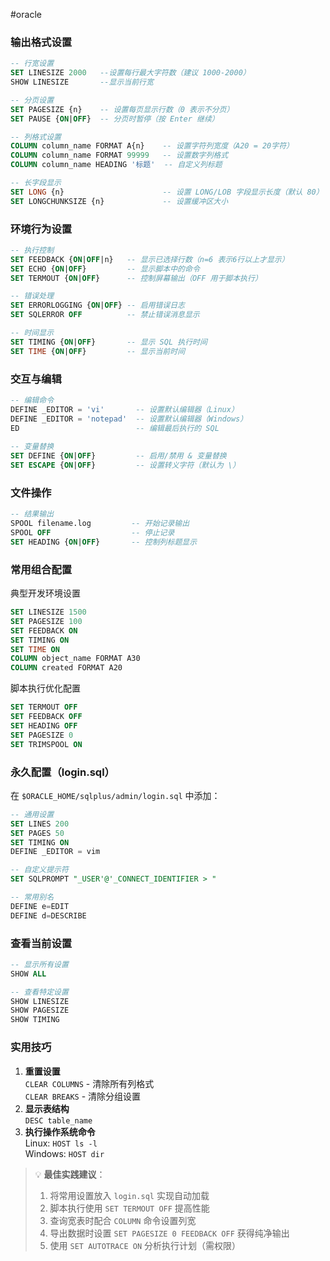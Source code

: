 #oracle 

### 输出格式设置

```sql
-- 行宽设置
SET LINESIZE 2000   --设置每行最大字符数（建议 1000-2000）  
SHOW LINESIZE       --显示当前行宽

-- 分页设置
SET PAGESIZE {n}    -- 设置每页显示行数（0 表示不分页）  
SET PAUSE {ON|OFF}  -- 分页时暂停（按 Enter 继续）

-- 列格式设置
COLUMN column_name FORMAT A{n}    -- 设置字符列宽度（A20 = 20字符）  
COLUMN column_name FORMAT 99999   -- 设置数字列格式  
COLUMN column_name HEADING '标题'  -- 自定义列标题

-- 长字段显示
SET LONG {n}                      -- 设置 LONG/LOB 字段显示长度（默认 80）  
SET LONGCHUNKSIZE {n}             -- 设置缓冲区大小
```

### 环境行为设置

```sql
-- 执行控制
SET FEEDBACK {ON|OFF|n}   -- 显示已选择行数（n=6 表示6行以上才显示）  
SET ECHO {ON|OFF}         -- 显示脚本中的命令  
SET TERMOUT {ON|OFF}      -- 控制屏幕输出（OFF 用于脚本执行）

-- 错误处理
SET ERRORLOGGING {ON|OFF} -- 启用错误日志  
SET SQLERROR OFF          -- 禁止错误消息显示

-- 时间显示
SET TIMING {ON|OFF}       -- 显示 SQL 执行时间  
SET TIME {ON|OFF}         -- 显示当前时间
```

### 交互与编辑

```sql
-- 编辑命令
DEFINE _EDITOR = 'vi'       -- 设置默认编辑器（Linux）  
DEFINE _EDITOR = 'notepad'  -- 设置默认编辑器（Windows）  
ED                          -- 编辑最后执行的 SQL
 
-- 变量替换
SET DEFINE {ON|OFF}         -- 启用/禁用 & 变量替换  
SET ESCAPE {ON|OFF}         -- 设置转义字符（默认为 \）
```

### 文件操作

```sql
-- 结果输出
SPOOL filename.log         -- 开始记录输出  
SPOOL OFF                  -- 停止记录  
SET HEADING {ON|OFF}       -- 控制列标题显示
```

### 常用组合配置

典型开发环境设置
```sql
SET LINESIZE 1500
SET PAGESIZE 100
SET FEEDBACK ON
SET TIMING ON
SET TIME ON
COLUMN object_name FORMAT A30
COLUMN created FORMAT A20
```

脚本执行优化配置
```sql
SET TERMOUT OFF
SET FEEDBACK OFF
SET HEADING OFF
SET PAGESIZE 0
SET TRIMSPOOL ON
```

### 永久配置（login.sql）

在 `$ORACLE_HOME/sqlplus/admin/login.sql` 中添加：

```sql
-- 通用设置
SET LINES 200
SET PAGES 50
SET TIMING ON
DEFINE _EDITOR = vim

-- 自定义提示符
SET SQLPROMPT "_USER'@'_CONNECT_IDENTIFIER > "

-- 常用别名
DEFINE e=EDIT
DEFINE d=DESCRIBE
```


### 查看当前设置

```sql
-- 显示所有设置
SHOW ALL

-- 查看特定设置
SHOW LINESIZE
SHOW PAGESIZE
SHOW TIMING
```

### 实用技巧

1. **重置设置**  
    `CLEAR COLUMNS` - 清除所有列格式  
    `CLEAR BREAKS` - 清除分组设置
2. **显示表结构**  
    `DESC table_name`
3. **执行操作系统命令**  
    Linux: `HOST ls -l`  
    Windows: `HOST dir`

> 💡 **最佳实践建议**：
> 
> 1. 将常用设置放入 `login.sql` 实现自动加载
> 2. 脚本执行使用 `SET TERMOUT OFF` 提高性能
> 3. 查询宽表时配合 `COLUMN` 命令设置列宽
> 4. 导出数据时设置 `SET PAGESIZE 0 FEEDBACK OFF` 获得纯净输出
> 5. 使用 `SET AUTOTRACE ON` 分析执行计划（需权限）